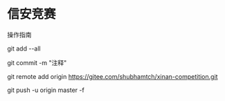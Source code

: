 # 信安竞赛

操作指南

git add --all 

git commit -m "注释"

git remote add origin https://gitee.com/shubhamtch/xinan-competition.git

git push -u origin master -f 

